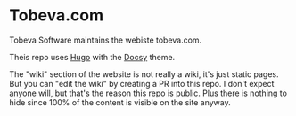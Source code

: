 # Tobeva.com

Tobeva Software maintains the webiste tobeva.com.

Theis repo uses [Hugo](https://gohugo.io/) with the [Docsy](https://github.com/google/docsy) theme.

The "wiki" section of the website is not really a wiki, it's just static pages. But you can "edit the wiki" by creating a PR into this repo. I don't expect anyone will, but that's the reason this repo is public. Plus there is nothing to hide since 100% of the content is visible on the site anyway.
